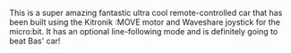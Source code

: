 This is a super amazing fantastic ultra cool remote-controlled car that has been built using the Kitronik :MOVE motor and Waveshare joystick for the micro:bit. It has an optional line-following mode and is definitely going to beat Bas' car!

